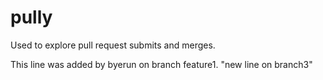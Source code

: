 # pully

Used to explore pull request submits and merges.

This line was added by byerun on branch feature1.
"new line on branch3" 
